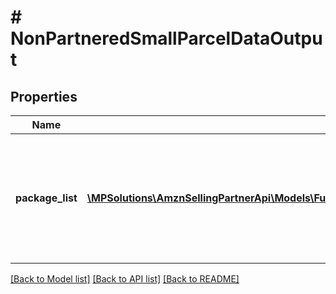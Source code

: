 # # NonPartneredSmallParcelDataOutput

## Properties

Name | Type | Description | Notes
------------ | ------------- | ------------- | -------------
**package_list** | [**\MPSolutions\AmznSellingPartnerApi\Models\FulfillmentInbound\NonPartneredSmallParcelPackageOutput[]**](NonPartneredSmallParcelPackageOutput.md) | A list of packages, including carrier, tracking number, and status information for each package. |

[[Back to Model list]](../../README.md#models) [[Back to API list]](../../README.md#endpoints) [[Back to README]](../../README.md)
